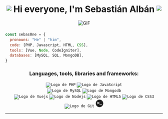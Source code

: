 <link rel="stylesheet" href="https://cdn.jsdelivr.net/gh/devicons/devicon@v2.9.0/devicon.min.css">
<div align="center"> 
   <h1><img src="https://media.giphy.com/media/12oufCB0MyZ1Go/giphy.gif" width="40" style="margin-bottom: 5px">
      Hi everyone, I'm <a>Sebasti&aacute;n Alb&aacute;n</a>
      <img src="https://media.giphy.com/media/12oufCB0MyZ1Go/giphy.gif" width="40" style="margin-bottom: 5px">
   </h1>
     <!-- <img align="center" alt="GIF" height="250px" src="https://media.giphy.com/media/GonOvAHwPK0PC/giphy.gif" /> -->
    <img align="center" alt="GIF" height="245px" src="https://media.giphy.com/media/BemKqR9RDK4V2/giphy.gif" style="margin-bottom: 5px;"/>
</div>

```javascript
const sebas0ne = {
  pronouns: "He" | "him",
  code: [PHP, Javascript, HTML, CSS],
  tools: [Vue, Node, CodeIgniter],
  databases: [MySQL, SQL, MongoDB],
}
```

<div align="center">

### Languages, tools, libraries and frameworks:
   
   <code><img src="https://img.icons8.com/officel/26/000000/php-logo.png" alt="Logo de PHP"/></code>
   <code><img src="https://img.icons8.com/color/26/000000/javascript.png" alt="Logo de JavaScript"/></code>   
   <code><img src="https://img.icons8.com/ios/40/000000/mysql-logo.png" alt="Logo de MySQL"/></code>
   <code><img src="https://img.icons8.com/color/32/000000/mongodb.png" alt="Logo de Mongodb"/></code>   
   <code><img src="https://img.icons8.com/color/26/000000/vue-js.png" alt="Logo de Vuejs"/></code>
   <code><img src="https://img.icons8.com/color/34/000000/nodejs.png" alt="Logo de Nodejs"/></code>
   <code><img src="https://img.icons8.com/color/26/000000/html-5.png" alt="Logo de HTML5"/></code>
   <code><img src="https://img.icons8.com/color/26/000000/css3.png" alt="Logo de CSS3"/></code>
   <code><img src="https://img.icons8.com/color/26/000000/git.png" alt="Logo de Git"/></code>
   <code><img height="25" src="https://raw.githubusercontent.com/github/explore/80688e429a7d4ef2fca1e82350fe8e3517d3494d/topics/terminal/terminal.png" alt="terminal"></code>
</div>
<hr>

